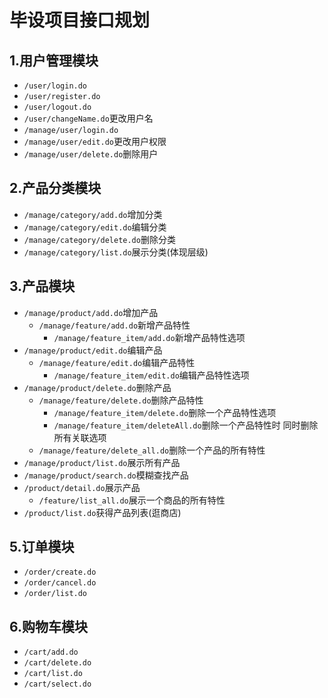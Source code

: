 # 毕设项目接口规划

## 1.用户管理模块
- ``/user/login.do``
- ``/user/register.do``
- ``/user/logout.do``
- ``/user/changeName.do``更改用户名
- ``/manage/user/login.do``
- ``/manage/user/edit.do``更改用户权限
- ``/manage/user/delete.do``删除用户

## 2.产品分类模块

- ``/manage/category/add.do``增加分类
- ``/manage/category/edit.do``编辑分类
- ``/manage/category/delete.do``删除分类
- ``/manage/category/list.do``展示分类(体现层级)

## 3.产品模块
- ``/manage/product/add.do``增加产品
  - ``/manage/feature/add.do``新增产品特性
    - ``/manage/feature_item/add.do``新增产品特性选项
- ``/manage/product/edit.do``编辑产品
  - ``/manage/feature/edit.do``编辑产品特性
    - ``/manage/feature_item/edit.do``编辑产品特性选项
- ``/manage/product/delete.do``删除产品
  - ``/manage/feature/delete.do``删除产品特性
    - ``/manage/feature_item/delete.do``删除一个产品特性选项
    - ``/manage/feature_item/deleteAll.do``删除一个产品特性时 同时删除所有关联选项
  - ``/manage/feature/delete_all.do``删除一个产品的所有特性
- ``/manage/product/list.do``展示所有产品
- ``/manage/product/search.do``模糊查找产品
- ``/product/detail.do``展示产品
  - ``/feature/list_all.do``展示一个商品的所有特性
- ``/product/list.do``获得产品列表(逛商店)

## 5.订单模块
- ``/order/create.do``
- ``/order/cancel.do``
- ``/order/list.do``


## 6.购物车模块
- ``/cart/add.do``
- ``/cart/delete.do``
- ``/cart/list.do``
- ``/cart/select.do``